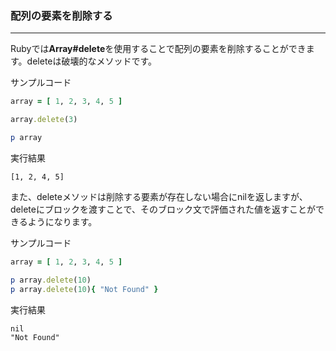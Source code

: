 ### 配列の要素を削除する

---

Rubyでは**Array#delete**を使用することで配列の要素を削除することができます。deleteは破壊的なメソッドです。

サンプルコード
```ruby
array = [ 1, 2, 3, 4, 5 ]

array.delete(3)

p array
```

実行結果
```
[1, 2, 4, 5]
```

また、deleteメソッドは削除する要素が存在しない場合にnilを返しますが、deleteにブロックを渡すことで、そのブロック文で評価された値を返すことができるようになります。


サンプルコード
```ruby
array = [ 1, 2, 3, 4, 5 ]

p array.delete(10)
p array.delete(10){ "Not Found" }
```

実行結果
```
nil
"Not Found"
```
